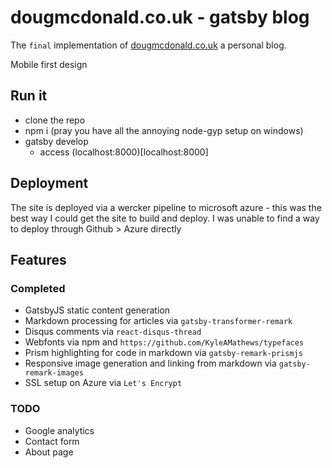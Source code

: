 # dougmcdonald.co.uk - gatsby blog

The `final` implementation of [dougmcdonald.co.uk](dougmcdonald.co.uk) a personal blog.

Mobile first design

## Run it

- clone the repo
- npm i (pray you have all the annoying node-gyp setup on windows)
- gatsby develop
  - access (localhost:8000)[localhost:8000]


## Deployment

The site is deployed via a wercker pipeline to microsoft azure - this was the best way I could get the site to build and deploy. I was unable to find a way to deploy through Github > Azure directly

## Features

### Completed
- GatsbyJS static content generation
- Markdown processing for articles via `gatsby-transformer-remark`
- Disqus comments via `react-disqus-thread`
- Webfonts via npm and `https://github.com/KyleAMathews/typefaces`
- Prism highlighting for code in markdown via `gatsby-remark-prismjs`
- Responsive image generation and linking from markdown via `gatsby-remark-images`
- SSL setup on Azure via `Let's Encrypt`

### TODO
- Google analytics
- Contact form
- About page

